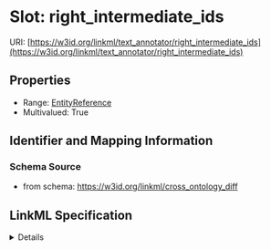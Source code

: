 # Slot: right_intermediate_ids

URI: [https://w3id.org/linkml/text_annotator/right_intermediate_ids](https://w3id.org/linkml/text_annotator/right_intermediate_ids)



<!-- no inheritance hierarchy -->




## Properties

* Range: [EntityReference](EntityReference.md)
* Multivalued: True







## Identifier and Mapping Information







### Schema Source


* from schema: https://w3id.org/linkml/cross_ontology_diff




## LinkML Specification

<details>
```yaml
name: right_intermediate_ids
from_schema: https://w3id.org/linkml/cross_ontology_diff
rank: 1000
multivalued: true
alias: right_intermediate_ids
domain_of:
- RelationalDiff
range: EntityReference

```
</details>